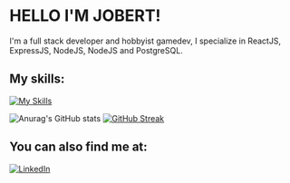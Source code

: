 # HELLO I'M JOBERT!
I'm a full stack developer and hobbyist gamedev, I specialize in ReactJS, ExpressJS, NodeJS, NodeJS and PostgreSQL.

## My skills:
[![My Skills](https://skillicons.dev/icons?i=html,css,js,typescript,react,tailwind,nodejs,express,next,postgresql,figma,godot)](https://skillicons.dev) 


![Anurag's GitHub stats](https://github-readme-stats.vercel.app/api?username=JobertDev27&show_icons=true&theme=tokyonight) [![GitHub Streak](https://streak-stats.demolab.com?user=JobertDev27&theme=tokyonight)](https://git.io/streak-stats)


## You can also find me at:
<a href="https://www.linkedin.com/in/jobert-poylan-jr-78b46634a/" target="_blank"><img src="https://img.shields.io/badge/LinkedIn-%230077B5.svg?&style=flat-square&logo=linkedin&logoColor=white" alt="LinkedIn"></a>

